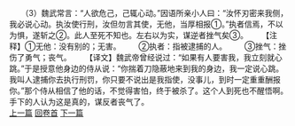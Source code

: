 　　（3）魏武常言：“人欲危己，己辄心动。”因语所亲小人曰：“汝怀刃密来我侧，我必说心动。执汝使行刑，汝但勿言其使，无他，当厚相报①。”执者信焉，不以为惧，遂斩之②。此人至死不知也。左右以为实，谋逆者挫气矣③。
　　【注释】①无他：没有别的；无害。
　　②执者：指被逮捕的人。
　　③挫气：挫伤了勇气；丧气。
　　【译文】魏武帝曾经说过：“如果有人要害我，我立刻就心跳。”于是授意他身边的侍从说：“你揣着刀隐蔽地来到我的身边，我一定说心跳。我叫人逮捕你去执行刑罚，你只要不说出是我指使，没事儿，到时一定重重酬报你。”那个侍从相信了他的话，不觉得害怕，终于被杀了。这个人到死也不醒悟啊。手下的人认为这是真的，谋反者丧气了。
<br>[上一篇](27_02) [回卷首](27_00) [下一篇](27_04)
